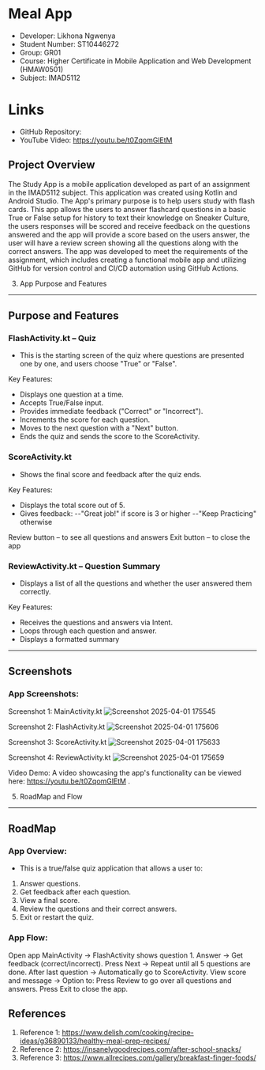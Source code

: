 # Meal App
- Developer: Likhona Ngwenya
- Student Number: ST10446272
- Group: GR01
- Course: Higher Certificate in Mobile Application and Web Development (HMAW0501)
- Subject: IMAD5112

# Links
- GitHub Repository: 
- YouTube Video: https://youtu.be/t0ZqomGlEtM


## Project Overview
The Study App is a mobile application developed as part of an assignment in the IMAD5112 subject. This application was created using Kotlin and Android Studio. The App's primary purpose is to help users study with flash cards. This app allows the users to answer flashcard questions in a basic True or False setup for history to text their knowledge on Sneaker Culture, the users responses will be scored and receive feedback on the questions answered and the app will provide a score based on the users answer, the user will have a review screen showing all the questions along with the correct answers. The app was developed to meet the requirements of the assignment,
which includes creating a functional mobile app and utilizing GitHub for version control and CI/CD automation using GitHub Actions.


3. App Purpose and Features
---------------------------
## Purpose and Features

### FlashActivity.kt – Quiz 
- This is the starting screen of the quiz where questions are presented one by one, and users choose "True" or "False".

Key Features:

- Displays one question at a time.
- Accepts True/False input.
- Provides immediate feedback ("Correct" or "Incorrect").
- Increments the score for each question.
- Moves to the next question with a "Next" button.
- Ends the quiz and sends the score to the ScoreActivity.

 ### ScoreActivity.kt
- Shows the final score and feedback after the quiz ends.

Key Features:
- Displays the total score out of 5.
- Gives feedback:
--"Great job!" if score is 3 or higher
--"Keep Practicing" otherwise

Review button – to see all questions and answers
Exit button – to close the app

### ReviewActivity.kt – Question Summary
- Displays a list of all the questions and whether the user answered them correctly.

Key Features:
- Receives the questions and answers via Intent.
- Loops through each question and answer.
- Displays a formatted summary



---------------------------
## Screenshots

### App Screenshots:
Screenshot 1: MainActivity.kt
![Screenshot 2025-04-01 175545](https://github.com/user-attachments/assets/cded7393-bfe5-45be-9105-c979afc34254)

Screenshot 2: FlashActivity.kt
![Screenshot 2025-04-01 175606](https://github.com/user-attachments/assets/8fdc96b4-5925-49f6-9599-d9bbfcf27a12)

Screenshot 3: ScoreActivity.kt
![Screenshot 2025-04-01 175633](https://github.com/user-attachments/assets/16a654a0-97e9-492d-9127-aadae30616bb)

Screenshot 4: ReviewActivity.kt
![Screenshot 2025-04-01 175659](https://github.com/user-attachments/assets/2e040921-60d2-4d0d-9a15-1e91797ace10)


Video Demo:
A video showcasing the app's functionality can be viewed here: https://youtu.be/t0ZqomGlEtM .


5. RoadMap and Flow
-------------
## RoadMap

### App Overview: 
- This is a true/false quiz application that allows a user to:

1. Answer questions.
2. Get feedback after each question.
3. View a final score.
4. Review the questions and their correct answers.
5. Exit or restart the quiz.

### App Flow: 

Open app MainActivity	→	 FlashActivity shows question 1.
Answer → Get feedback (correct/incorrect).
Press Next → Repeat until all 5 questions are done.
After last question → Automatically go to ScoreActivity.
View score and message → Option to:
Press Review to go over all questions and answers.
Press Exit to close the app.


## References

1. Reference 1: https://www.delish.com/cooking/recipe-ideas/g36890133/healthy-meal-prep-recipes/ 
2. Reference 2: https://insanelygoodrecipes.com/after-school-snacks/
3. Reference 3: https://www.allrecipes.com/gallery/breakfast-finger-foods/



```


